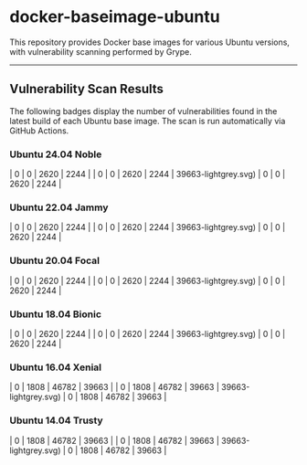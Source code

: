 # docker-baseimage-ubuntu

This repository provides Docker base images for various Ubuntu versions, with vulnerability scanning performed by Grype.

---

## Vulnerability Scan Results

The following badges display the number of vulnerabilities found in the latest build of each Ubuntu base image. The scan is run automatically via GitHub Actions.

### Ubuntu 24.04 Noble

| 0 | 0 | 2620 | 2244 |
| 0 | 0 | 2620 | 2244 |
39663-lightgrey.svg) | 0 | 0 | 2620 | 2244 |

### Ubuntu 22.04 Jammy

| 0 | 0 | 2620 | 2244 |
| 0 | 0 | 2620 | 2244 |
39663-lightgrey.svg) | 0 | 0 | 2620 | 2244 |

### Ubuntu 20.04 Focal

| 0 | 0 | 2620 | 2244 |
| 0 | 0 | 2620 | 2244 |
39663-lightgrey.svg) | 0 | 0 | 2620 | 2244 |

### Ubuntu 18.04 Bionic

| 0 | 0 | 2620 | 2244 |
| 0 | 0 | 2620 | 2244 |
39663-lightgrey.svg) | 0 | 0 | 2620 | 2244 |

### Ubuntu 16.04 Xenial

| 0 | 1808 | 46782 | 39663 |
| 0 | 1808 | 46782 | 39663 |
39663-lightgrey.svg) | 0 | 1808 | 46782 | 39663 |

### Ubuntu 14.04 Trusty

| 0 | 1808 | 46782 | 39663 |
| 0 | 1808 | 46782 | 39663 |
39663-lightgrey.svg) | 0 | 1808 | 46782 | 39663 |
